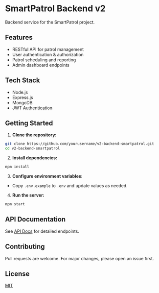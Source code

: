 # SmartPatrol Backend v2

Backend service for the SmartPatrol project.

## Features

- RESTful API for patrol management
- User authentication & authorization
- Patrol scheduling and reporting
- Admin dashboard endpoints

## Tech Stack

- Node.js
- Express.js
- MongoDB
- JWT Authentication

## Getting Started

1. **Clone the repository:**

```bash
git clone https://github.com/yourusername/v2-backend-smartpatrol.git
cd v2-backend-smartpatrol
```

2. **Install dependencies:**

```bash
npm install
```

3. **Configure environment variables:**

- Copy `.env.example` to `.env` and update values as needed.

4. **Run the server:**

```bash
npm start
```

## API Documentation

See [API Docs](./docs/api.md) for detailed endpoints.

## Contributing

Pull requests are welcome. For major changes, please open an issue first.

## License

[MIT](./LICENSE)
